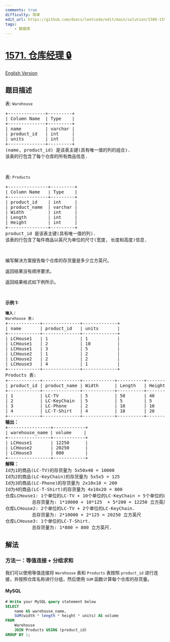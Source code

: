 ```yaml
---
comments: true
difficulty: 简单
edit_url: https://github.com/doocs/leetcode/edit/main/solution/1500-1599/1571.Warehouse%20Manager/README.md
tags:
    - 数据库
---
```


<!-- problem:start -->

# [1571. 仓库经理 🔒](https://leetcode.cn/problems/warehouse-manager)

[English Version](/solution/1500-1599/1571.Warehouse%20Manager/README_EN.md)

## 题目描述

<!-- description:start -->

<p>表:&nbsp;<code>Warehouse</code></p>

<pre>
+--------------+---------+
| Column Name  | Type    |
+--------------+---------+
| name         | varchar |
| product_id   | int     |
| units        | int     |
+--------------+---------+
(name, product_id) 是该表主键(具有唯一值的列的组合).
该表的行包含了每个仓库的所有商品信息.
</pre>

<p>&nbsp;</p>

<p>表: <code>Products</code></p>

<pre>
+---------------+---------+
| Column Name   | Type    |
+---------------+---------+
| product_id    | int     |
| product_name  | varchar |
| Width         | int     |
| Length        | int     |
| Height        | int     |
+---------------+---------+
product_id 是该表主键(具有唯一值的列).
该表的行包含了每件商品以英尺为单位的尺寸(宽度, 长度和高度)信息.
</pre>

<p>&nbsp;</p>

<p>编写解决方案报告每个仓库的存货量是多少立方英尺。</p>

<p>返回结果没有顺序要求。</p>

<p>返回结果格式如下例所示。</p>

<p>&nbsp;</p>

<p><strong>示例 1:</strong></p>

<pre>
<code><strong>输入：</strong>
Warehouse 表</code>:
+------------+--------------+-------------+
| name       | product_id   | units       |
+------------+--------------+-------------+
| LCHouse1   | 1            | 1           |
| LCHouse1   | 2            | 10          |
| LCHouse1   | 3            | 5           |
| LCHouse2   | 1            | 2           |
| LCHouse2   | 2            | 2           |
| LCHouse3   | 4            | 1           |
+------------+--------------+-------------+
Products 表:
+------------+--------------+------------+----------+-----------+
| product_id | product_name | Width      | Length   | Height    |
+------------+--------------+------------+----------+-----------+
| 1          | LC-TV        | 5          | 50       | 40        |
| 2          | LC-KeyChain  | 5          | 5        | 5         |
| 3          | LC-Phone     | 2          | 10       | 10        |
| 4          | LC-T-Shirt   | 4          | 10       | 20        |
+------------+--------------+------------+----------+-----------+
<strong>输出：</strong>
+----------------+------------+
| warehouse_name<code> </code>| volume<code>   </code>  | 
+----------------+------------+
| LCHouse1       | 12250      | 
| LCHouse2       | 20250      |
| LCHouse3       | 800        |
+----------------+------------+
<strong>解释：</strong>
Id为1的商品(LC-TV)的存货量为 5x50x40 = 10000
Id为2的商品(LC-KeyChain)的存货量为 5x5x5 = 125 
Id为3的商品(LC-Phone)的存货量为 2x10x10 = 200
Id为4的商品(LC-T-Shirt)的存货量为 4x10x20 = 800
仓库LCHouse1: 1个单位的LC-TV + 10个单位的LC-KeyChain + 5个单位的LC-Phone.
&nbsp;         总存货量为: 1*10000 + 10*125  + 5*200 = 12250 立方英尺
仓库LCHouse2: 2个单位的LC-TV + 2个单位的LC-KeyChain.
&nbsp;         总存货量为: 2*10000 + 2*125 = 20250 立方英尺
仓库LCHouse3: 1个单位的LC-T-Shirt.
          总存货量为: 1*800 = 800 立方英尺.</pre>

<!-- description:end -->

## 解法

<!-- solution:start -->

### 方法一：等值连接 + 分组求和

我们可以使用等值连接将 `Warehouse` 表和 `Products` 表按照 `product_id` 进行连接，并按照仓库名称进行分组，然后使用 `SUM` 函数计算每个仓库的存货量。

<!-- tabs:start -->

#### MySQL

```sql
# Write your MySQL query statement below
SELECT
    name AS warehouse_name,
    SUM(width * length * height * units) AS volume
FROM
    Warehouse
    JOIN Products USING (product_id)
GROUP BY 1;
```

<!-- tabs:end -->

<!-- solution:end -->

<!-- problem:end -->
